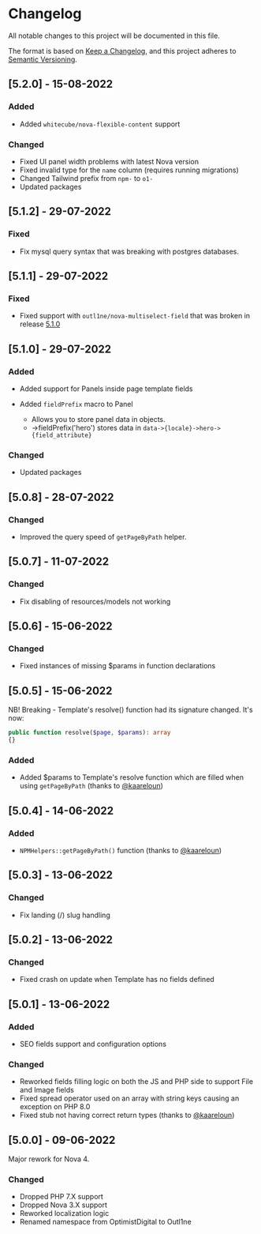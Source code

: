 # Changelog

All notable changes to this project will be documented in this file.

The format is based on [Keep a Changelog](https://keepachangelog.com/en/1.0.0/),
and this project adheres to [Semantic Versioning](https://semver.org/spec/v2.0.0.html).

## [5.2.0] - 15-08-2022

### Added

- Added `whitecube/nova-flexible-content` support

### Changed

- Fixed UI panel width problems with latest Nova version
- Fixed invalid type for the `name` column (requires running migrations)
- Changed Tailwind prefix from `npm-` to `o1-`
- Updated packages

## [5.1.2] - 29-07-2022

### Fixed

- Fix mysql query syntax that was breaking with postgres databases.

## [5.1.1] - 29-07-2022

### Fixed

- Fixed support with `outl1ne/nova-multiselect-field` that was broken in release [5.1.0](#510---29-07-2022)

## [5.1.0] - 29-07-2022

### Added

- Added support for Panels inside page template fields

- Added `fieldPrefix` macro to Panel
  - Allows you to store panel data in objects.
  - ->fieldPrefix('hero') stores data in `data->{locale}->hero->{field_attribute}`

### Changed

- Updated packages

## [5.0.8] - 28-07-2022

### Changed

- Improved the query speed of `getPageByPath` helper.

## [5.0.7] - 11-07-2022

### Changed

- Fix disabling of resources/models not working

## [5.0.6] - 15-06-2022

### Changed

- Fixed instances of missing $params in function declarations

## [5.0.5] - 15-06-2022

NB! Breaking - Template's resolve() function had its signature changed. It's now:

```php
public function resolve($page, $params): array
{}
```

### Added

- Added $params to Template's resolve function which are filled when using `getPageByPath` (thanks to [@kaareloun](https://github.com/kaareloun))

## [5.0.4] - 14-06-2022

### Added

- `NPMHelpers::getPageByPath()` function (thanks to [@kaareloun](https://github.com/kaareloun))

## [5.0.3] - 13-06-2022

### Changed

- Fix landing (/) slug handling

## [5.0.2] - 13-06-2022

### Changed

- Fixed crash on update when Template has no fields defined

## [5.0.1] - 13-06-2022

### Added

- SEO fields support and configuration options

### Changed

- Reworked fields filling logic on both the JS and PHP side to support File and Image fields
- Fixed spread operator used on an array with string keys causing an exception on PHP 8.0
- Fixed stub not having correct return types (thanks to [@kaareloun](https://github.com/kaareloun))

## [5.0.0] - 09-06-2022

Major rework for Nova 4.

### Changed

- Dropped PHP 7.X support
- Dropped Nova 3.X support
- Reworked localization logic
- Renamed namespace from OptimistDigital to Outl1ne
